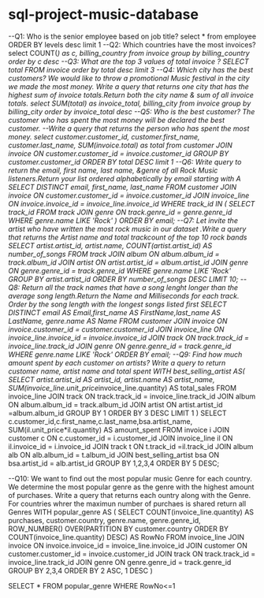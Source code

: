 # sql-project-music-database
--Q1: Who is the senior employee based on job title?
select * from employee
ORDER BY levels desc
limit 1
--Q2: Which countries have the most invoices?
select COUNT(*) as c, billing_country
from invoice
group by billing_country
order by c desc
--Q3: What are the top 3 values of total invoice ?
SELECT total FROM invoice
order by total desc
limit 3
--Q4: Which city has the best customers? We would like to throw a promotional Music festival in the city we made the most money. Write a query that returns one city that has the highest sum of invoice totals.Return both the city name & sum of all invoice totals.
select SUM(total) as invoice_total, billing_city
from invoice
group by billing_city
order by invoice_total desc
--Q5: Who is the best customer? The customer who has spent the most money will be declared the best customer.
--Write a query that returns the person who has spent the most money.
select customer.customer_id, customer.first_name, customer.last_name, SUM(invoice.total) as total
from customer
JOIN invoice ON customer.customer_id = invoice.customer_id
GROUP BY customer.customer_id
ORDER BY total DESC
limit 1
--Q6: Write query to return the email, first name, last name, &genre of all Rock Music listeners.Return your list ordered alphabetically by email starting with A
SELECT DISTINCT email, first_name, last_name
FROM customer
JOIN invoice ON customer.customer_id = invoice.customer_id
JOIN invoice_line ON invoice.invoice_id = invoice_line.invoice_id
WHERE track_id IN
(
	SELECT track_id FROM track
    JOIN genre ON track.genre_id = genre.genre_id
    WHERE genre.name LIKE 'Rock'
)
ORDER BY email;
--Q7: Let invite the artist who have written the most rock music in our dataset .Write a query that returns the Artist name and total trackcount of the top 10 rock bands
SELECT artist.artist_id, artist.name, COUNT(artist.artist_id) AS number_of_songs
FROM track
JOIN album ON album.album_id = track.album_id
JOIN artist ON artist.artist_id = album.artist_id
JOIN genre ON genre.genre_id = track.genre_id
WHERE genre.name LIKE 'Rock'
GROUP BY artist.artist_id
ORDER BY number_of_songs DESC
LIMIT 10;
--Q8: Return all the track names that have a song lenght longer than the average song length.Return the Name and Milliseconds for each track. Order by the song length with the longest songs listed first
SELECT DISTINCT email AS Email,first_name AS FirstName,last_name AS LastName, genre.name AS Name
FROM customer
JOIN invoice ON invoice.customer_id = customer.customer_id
JOIN invoice_line ON invoice_line.invoice_id = invoice.invoice_id
JOIN track ON track.track_id = invoice_line.track_id
JOIN genre ON genre.genre_id = track.genre_id
WHERE genre.name LIKE 'Rock'
ORDER BY email;
--Q9: Find how much amount spent by each customer on artists? Write a query to return customer name, artist name and total spent
WITH best_selling_artist AS(
	SELECT artist.artist_id AS artist_id, artist.name AS artist_name,
SUM(invoice_line.unit_price*invoice_line.quantity) AS total_sales
FROM invoice_line
JOIN track ON track.track_id = invoice_line.track_id
JOIN album ON album.album_id = track.album_id
JOIN artist ON artist.artist_id =album.album_id
GROUP BY 1
ORDER BY 3 DESC
LIMIT 1
)
SELECT c.customer_id,c.first_name,c.last_name,bsa.artist_name,
SUM(il.unit_price*il.quantity) AS amount_spent
FROM invoice i
JOIN customer c ON c.customer_id = i.customer_id
JOIN invoice_line il ON il.invoice_id = i.invoice_id
JOIN track t ON t.track_id =il.track_id
JOIN album alb ON alb.album_id = t.album_id
JOIN best_selling_artist bsa ON bsa.artist_id = alb.artist_id
GROUP BY 1,2,3,4
ORDER BY 5 DESC;

--Q10: We want to find out the most popular music Genre for each country. We determine the most popular genre as the genre with the highest amount of purchases. Write a query that returns each ountry along with the Genre. For countries whrer the maximun number of purchaes is shared return all Genres
WITH popular_genre AS
(
SELECT COUNT(invoice_line.quantity) AS purchases, customer.country, genre.name, genre.genre_id,
ROW_NUMBER() OVER(PARTITION BY customer.country ORDER BY COUNT(invoice_line.quantity) DESC) AS RowNo
FROM invoice_line
JOIN invoice ON invoice.invoice_id = invoice_line.invoice_id
JOIN customer ON customer.customer_id = invoice.customer_id
JOIN track ON track.track_id = invoice_line.track_id
JOIN genre ON genre.genre_id = track.genre_id
GROUP BY 2,3,4
ORDER BY 2 ASC, 1 DESC
)

SELECT * FROM popular_genre WHERE RowNo<=1
